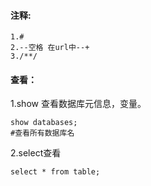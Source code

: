 #### **注释:**
```
1.# 
2.--空格 在url中--+  
3./**/
````

#### **查看**：
1.show 查看数据库元信息，变量。
```
show databases;  
#查看所有数据库名
```
2.select查看
```
select * from table;
```